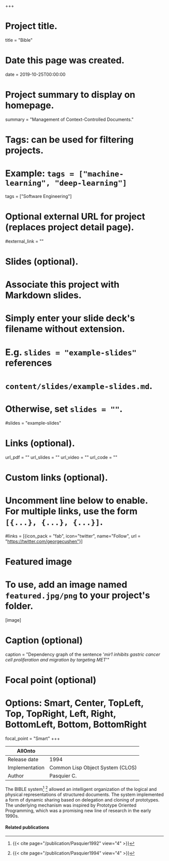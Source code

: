 +++
# Project title.
title = "Bible"

# Date this page was created.
date = 2019-10-25T00:00:00

# Project summary to display on homepage.
summary = "Management of Context-Controlled Documents."

# Tags: can be used for filtering projects.
# Example: `tags = ["machine-learning", "deep-learning"]`
tags = ["Software Engineering"]

# Optional external URL for project (replaces project detail page).
#external_link = ""

# Slides (optional).
#   Associate this project with Markdown slides.
#   Simply enter your slide deck's filename without extension.
#   E.g. `slides = "example-slides"` references 
#   `content/slides/example-slides.md`.
#   Otherwise, set `slides = ""`.
#slides = "example-slides"

# Links (optional).
url_pdf = ""
url_slides = ""
url_video = ""
url_code = ""

# Custom links (optional).
#   Uncomment line below to enable. For multiple links, use the form `[{...}, {...}, {...}]`.
#links = [{icon_pack = "fab", icon="twitter", name="Follow", url = "https://twitter.com/georgecushen"}]

# Featured image
# To use, add an image named `featured.jpg/png` to your project's folder. 
[image]
  # Caption (optional)
  caption = "Dependency graph of the sentence '*mir1 inhibits gastric cancer cell proliferation and migration by targeting MET*'"
  
  # Focal point (optional)
  # Options: Smart, Center, TopLeft, Top, TopRight, Left, Right, BottomLeft, Bottom, BottomRight
  focal_point = "Smart"
+++

| AllOnto        |                                  |
| -------------- | -------------------------------- |
| Release date   | 1994                             |
| Implementation | Common Lisp Object System (CLOS) |
| Author         | Pasquier C.                      |

The BIBLE system[^Pasquier1992] [^Pasquier1994] allowed an intelligent organization of the logical and physical representations of structured documents. The system implemented a form of dynamic sharing based on delegation and cloning of prototypes. The underlying mechanism was inspired by Prototype Oriented Programming, which was a promising new line of research in the early 1990s.

#### Related publications
[^Pasquier1992]: {{< cite page="/publication/Pasquier1992" view="4" >}}
[^Pasquier1994]: {{< cite page="/publication/Pasquier1994" view="4" >}}

